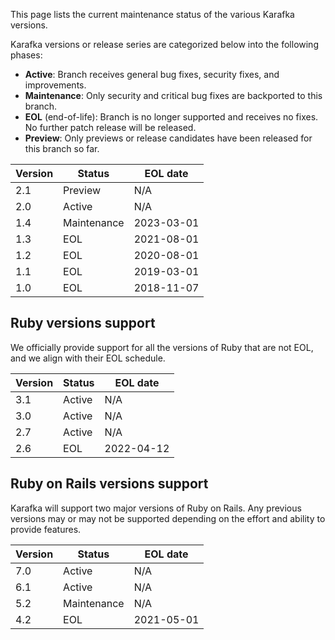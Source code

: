 This page lists the current maintenance status of the various Karafka versions.

Karafka versions or release series are categorized below into the following phases:

- **Active**: Branch receives general bug fixes, security fixes, and improvements.
- **Maintenance**: Only security and critical bug fixes are backported to this branch.
- **EOL** (end-of-life): Branch is no longer supported and receives no fixes. No further patch release will be released.
- **Preview**: Only previews or release candidates have been released for this branch so far.

| Version | Status      | EOL date   |
|---------|-------------|------------|
| 2.1     | Preview     | N/A        |
| 2.0     | Active      | N/A        |
| 1.4     | Maintenance | 2023-03-01 |
| 1.3     | EOL         | 2021-08-01 |
| 1.2     | EOL         | 2020-08-01 |
| 1.1     | EOL         | 2019-03-01 |
| 1.0     | EOL         | 2018-11-07 |

## Ruby versions support

We officially provide support for all the versions of Ruby that are not EOL, and we align with their EOL schedule.

| Version | Status      | EOL date   |
|---------|-------------|------------|
| 3.1     | Active      | N/A        |
| 3.0     | Active      | N/A        |
| 2.7     | Active      | N/A        |
| 2.6     | EOL         | 2022-04-12 |

## Ruby on Rails versions support

Karafka will support two major versions of Ruby on Rails. Any previous versions may or may not be supported depending on the effort and ability to provide features.

| Version | Status      | EOL date   |
|---------|-------------|------------|
| 7.0     | Active      | N/A        |
| 6.1     | Active      | N/A        |
| 5.2     | Maintenance | N/A        |
| 4.2     | EOL         | 2021-05-01 |
